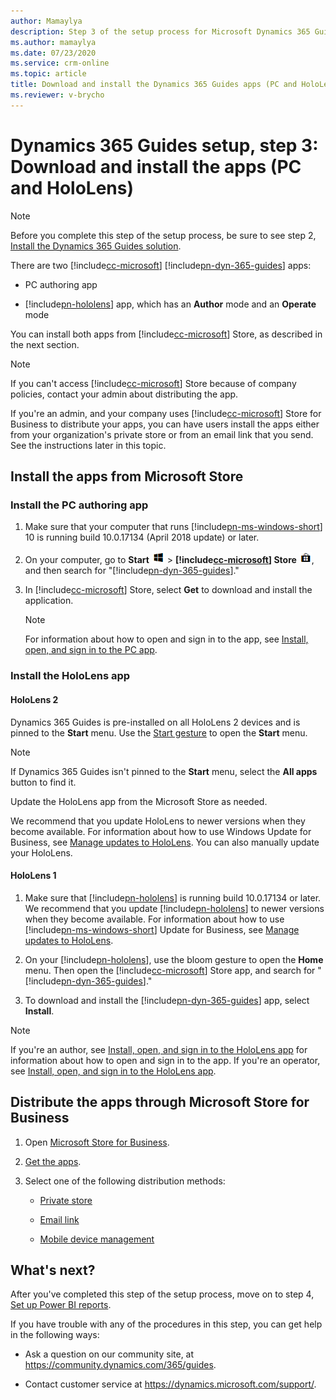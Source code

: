 ```yaml
---
author: Mamaylya
description: Step 3 of the setup process for Microsoft Dynamics 365 Guides. In this step, you download and install the PC and HoloLens apps.
ms.author: mamaylya
ms.date: 07/23/2020
ms.service: crm-online
ms.topic: article
title: Download and install the Dynamics 365 Guides apps (PC and HoloLens)
ms.reviewer: v-brycho
---
```


# Dynamics 365 Guides setup, step 3: Download and install the apps (PC and HoloLens)

> [!NOTE]
> Before you complete this step of the setup process, be sure to see step 2, [Install the Dynamics 365 Guides solution](setup-step-two.md).

There are two [!include[cc-microsoft](../includes/cc-microsoft.md)] [!include[pn-dyn-365-guides](../includes/pn-dyn-365-guides.md)] apps:

- PC authoring app

- [!include[pn-hololens](../includes/pn-hololens.md)] app, which has an **Author** mode and an **Operate** mode

You can install both apps from [!include[cc-microsoft](../includes/cc-microsoft.md)] Store, as described in the next section.

> [!NOTE]
> If you can't access [!include[cc-microsoft](../includes/cc-microsoft.md)] Store because of company policies, contact your admin about distributing the app.

If you're an admin, and your company uses [!include[cc-microsoft](../includes/cc-microsoft.md)] Store for Business to distribute your apps, you can have users install the apps either from your organization's private store or from an email link that you send. See the instructions later in this topic.

## Install the apps from Microsoft Store

### Install the PC authoring app

1. Make sure that your computer that runs [!include[pn-ms-windows-short](../includes/pn-ms-windows-short.md)] 10 is running build 10.0.17134 (April 2018 update) or later.

2. On your computer, go to **Start** ![Start button](media/windows-button.png "Start button") \> **[!include[cc-microsoft](../includes/cc-microsoft.md)] Store** ![Store button](media/store-button.png "Store button"), and then search for "[!include[pn-dyn-365-guides](../includes/pn-dyn-365-guides.md)]."

3. In [!include[cc-microsoft](../includes/cc-microsoft.md)] Store, select **Get** to download and install the application.

    > [!NOTE]
    > For information about how to open and sign in to the app, see [Install, open, and sign in to the PC app](install-sign-in-pc-app.md).

### Install the HoloLens app

#### HoloLens 2

Dynamics 365 Guides is pre-installed on all HoloLens 2 devices and is pinned to the **Start** menu. Use the [Start gesture](operator-gestures-HL2.md) to open the **Start** menu. 

> [!NOTE]
> If Dynamics 365 Guides isn't pinned to the **Start** menu, select the **All apps** button to find it. 

Update the HoloLens app from the Microsoft Store as needed.

We recommend that you update HoloLens to newer versions when they become available. For information about how to use Windows Update for Business, see [Manage updates to HoloLens](https://docs.microsoft.com/hololens/hololens-update-hololen). You can also manually update your HoloLens. 

#### HoloLens 1

1. Make sure that [!include[pn-hololens](../includes/pn-hololens.md)] is running build 10.0.17134 or later. We recommend that you update [!include[pn-hololens](../includes/pn-hololens.md)] to newer versions when they become available. For information about how to use [!include[pn-ms-windows-short](../includes/pn-ms-windows-short.md)] Update for Business, see [Manage updates to HoloLens](https://docs.microsoft.com/HoloLens/hololens-updates).

2. On your [!include[pn-hololens](../includes/pn-hololens.md)], use the bloom gesture to open the **Home** menu. Then open the [!include[cc-microsoft](../includes/cc-microsoft.md)] Store app, and search for "[!include[pn-dyn-365-guides](../includes/pn-dyn-365-guides.md)]."

3. To download and install the [!include[pn-dyn-365-guides](../includes/pn-dyn-365-guides.md)] app, select **Install**.

> [!NOTE]
> If you're an author, see [Install, open, and sign in to the HoloLens app](install-sign-in-hololens-app.md) for information about how to open and sign in to the app. If you're an operator, see [Install, open, and sign in to the HoloLens app](install-sign-in-operator.md).

## Distribute the apps through Microsoft Store for Business

1. Open [Microsoft Store for Business](https://businessstore.microsoft.com/store).

2. [Get the apps](https://docs.microsoft.com/microsoft-store/acquire-apps-microsoft-store-for-business).

3. Select one of the following distribution methods:

    - [Private store](https://docs.microsoft.com/microsoft-store/distribute-apps-from-your-private-store)

    - [Email link](https://docs.microsoft.com/microsoft-store/assign-apps-to-employees)

    - [Mobile device management](https://docs.microsoft.com/microsoft-store/configure-mdm-provider-microsoft-store-for-business)

## What's next?

After you've completed this step of the setup process, move on to step 4, [Set up Power BI reports](setup-step-four.md).

If you have trouble with any of the procedures in this step, you can get help in the following ways:

- Ask a question on our community site, at <https://community.dynamics.com/365/guides>.

- Contact customer service at <https://dynamics.microsoft.com/support/>.
